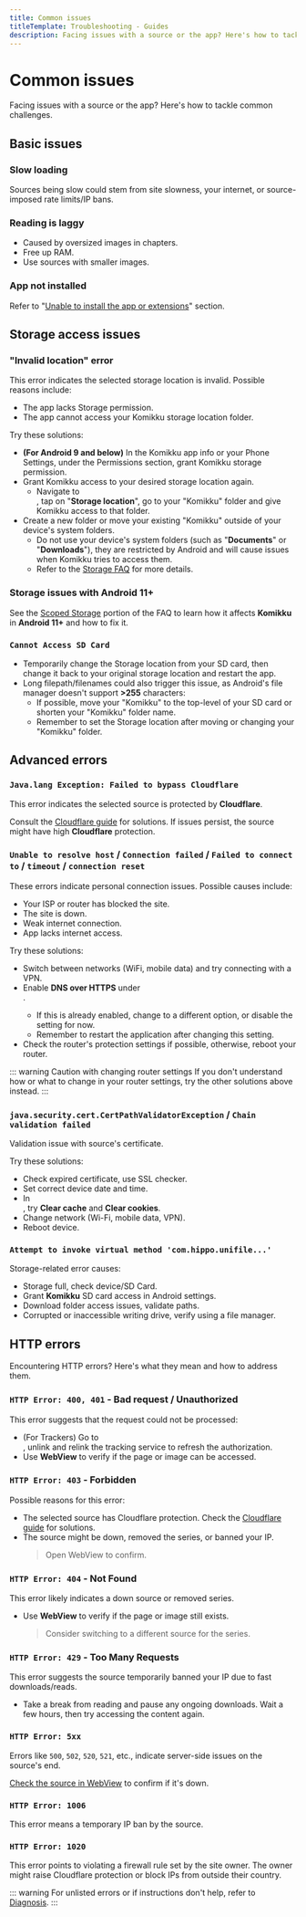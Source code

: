 ```yaml
---
title: Common issues
titleTemplate: Troubleshooting - Guides
description: Facing issues with a source or the app? Here's how to tackle common challenges.
---
```


# Common issues

Facing issues with a source or the app?
Here's how to tackle common challenges.

## Basic issues

### Slow loading
Sources being slow could stem from site slowness, your internet, or source-imposed rate limits/IP bans.

### Reading is laggy
* Caused by oversized images in chapters.
* Free up RAM.
* Use sources with smaller images.

### App not installed
Refer to "[Unable to install the app or extensions](/docs/guides/troubleshooting/#app-or-extension-installation-issues)" section.

## Storage access issues

### "Invalid location" error
This error indicates the selected storage location is invalid. Possible reasons include:
* The app lacks Storage permission.
* The app cannot access your Komikku storage location folder.

Try these solutions:
* **(For Android 9 and below)** In the Komikku app info or your Phone Settings, under the Permissions section, grant Komikku storage permission.
* Grant Komikku access to your desired storage location again.
  * Navigate to <nav to="data-and-storage">, tap on "**Storage location**", go to your "Komikku" folder and give Komikku access to that folder.
* Create a new folder or move your existing "Komikku" outside of your device's system folders.
  * Do not use your device's system folders (such as "**Documents**" or "**Downloads**"), they are restricted by Android and will cause issues when Komikku tries to access them.
  * Refer to the [Storage FAQ](/docs/faq/storage) for more details.

### Storage issues with Android 11+
See the [Scoped Storage](/docs/faq/storage#scoped-storage) portion of the FAQ to learn how it affects **Komikku** in **Android 11+** and how to fix it.

### `Cannot Access SD Card`
* Temporarily change the Storage location from your SD card, then change it back to your original storage location and restart the app.
* Long filepath/filenames could also trigger this issue, as Android's file manager doesn't support **>255** characters:
  * If possible, move your "Komikku" to the top-level of your SD card or shorten your "Komikku" folder name.
  * Remember to set the Storage location after moving or changing your "Komikku" folder.

## Advanced errors

### `Java.lang Exception: Failed to bypass Cloudflare`
This error indicates the selected source is protected by **Cloudflare**.

Consult the [Cloudflare guide](/docs/guides/troubleshooting/#cloudflare) for solutions.
If issues persist, the source might have high **Cloudflare** protection.

### `Unable to resolve host` / `Connection failed` / `Failed to connect to` / `timeout` / `connection reset`
These errors indicate personal connection issues. Possible causes include:

* Your ISP or router has blocked the site.
* The site is down.
* Weak internet connection.
* App lacks internet access.

Try these solutions:

* Switch between networks (WiFi, mobile data) and try connecting with a VPN.
* Enable **DNS over HTTPS** under <nav to="advanced">.
  * If this is already enabled, change to a different option, or disable the setting for now.
  * Remember to restart the application after changing this setting.
* Check the router's protection settings if possible, otherwise, reboot your router.

::: warning Caution with changing router settings
If you don't understand how or what to change in your router settings, try the other solutions above instead.
:::

### `java.security.cert.CertPathValidatorException` / `Chain validation failed`
Validation issue with source's certificate.

Try these solutions:

* Check expired certificate, use SSL checker.
* Set correct device date and time.
* In <nav to="advanced">, try **Clear cache** and **Clear cookies**.
* Change network (Wi-Fi, mobile data, VPN).
* Reboot device.

### `Attempt to invoke virtual method 'com.hippo.unifile...'`

Storage-related error causes:

* Storage full, check device/SD Card.
* Grant **Komikku** SD card access in Android settings.
* Download folder access issues, validate paths.
* Corrupted or inaccessible writing drive, verify using a file manager.

## HTTP errors
Encountering HTTP errors? Here's what they mean and how to address them.

### `HTTP Error: 400, 401` - Bad request / Unauthorized
This error suggests that the request could not be processed:
* (For Trackers) Go to <nav to="tracking">, unlink and relink the tracking service to refresh the authorization.
* Use **WebView** to verify if the page or image can be accessed.

### `HTTP Error: 403` - Forbidden
Possible reasons for this error:
* The selected source has Cloudflare protection. Check the [Cloudflare guide](/docs/guides/troubleshooting/#cloudflare) for solutions.
* The source might be down, removed the series, or banned your IP.
  > Open WebView to confirm.

### `HTTP Error: 404` - Not Found
This error likely indicates a down source or removed series.
* Use **WebView** to verify if the page or image still exists.
  > Consider switching to a different source for the series.

### `HTTP Error: 429` - Too Many Requests
This error suggests the source temporarily banned your IP due to fast downloads/reads.
* Take a break from reading and pause any ongoing downloads. Wait a few hours, then try accessing the content again.

### `HTTP Error: 5xx`
Errors like `500`, `502`, `520`, `521`, etc., indicate server-side issues on the source's end.

[Check the source in WebView](/docs/guides/troubleshooting/#accessing-websites-via-webview) to confirm if it's down.

### `HTTP Error: 1006`
This error means a temporary IP ban by the source.

### `HTTP Error: 1020`
This error points to violating a firewall rule set by the site owner.
The owner might raise Cloudflare protection or block IPs from outside their country.

::: warning
For unlisted errors or if instructions don't help, refer to [Diagnosis](/docs/guides/troubleshooting/diagnosis).
:::
